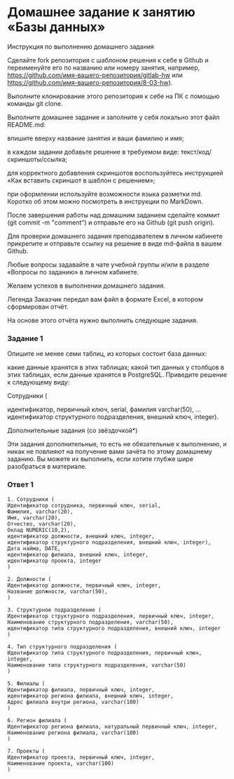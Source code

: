 # Домашнее задание к занятию «Базы данных»
Инструкция по выполнению домашнего задания

Сделайте fork репозитория c шаблоном решения к себе в Github и переименуйте его по названию или номеру занятия, например, https://github.com/имя-вашего-репозитория/gitlab-hw или https://github.com/имя-вашего-репозитория/8-03-hw).

Выполните клонирование этого репозитория к себе на ПК с помощью команды git clone.

Выполните домашнее задание и заполните у себя локально этот файл README.md:

впишите вверху название занятия и ваши фамилию и имя;

в каждом задании добавьте решение в требуемом виде: текст/код/скриншоты/ссылка;

для корректного добавления скриншотов воспользуйтесь инструкцией «Как вставить скриншот в шаблон с решением»;

при оформлении используйте возможности языка разметки md. Коротко об этом можно посмотреть в инструкции по MarkDown.

После завершения работы над домашним заданием сделайте коммит (git commit -m "comment") и отправьте его на Github (git push origin).

Для проверки домашнего задания преподавателем в личном кабинете прикрепите и отправьте ссылку на решение в виде md-файла в вашем Github.

Любые вопросы задавайте в чате учебной группы и/или в разделе «Вопросы по заданию» в личном кабинете.

Желаем успехов в выполнении домашнего задания.

Легенда
Заказчик передал вам файл в формате Excel, в котором сформирован отчёт.

На основе этого отчёта нужно выполнить следующие задания.

### Задание 1
Опишите не менее семи таблиц, из которых состоит база данных:

какие данные хранятся в этих таблицах;
какой тип данных у столбцов в этих таблицах, если данные хранятся в PostgreSQL.
Приведите решение к следующему виду:

Сотрудники (

идентификатор, первичный ключ, serial,
фамилия varchar(50),
...
идентификатор структурного подразделения, внешний ключ, integer).

Дополнительные задания (со звёздочкой*)

Эти задания дополнительные, то есть не обязательные к выполнению, и никак не повлияют на получение вами зачёта по этому домашнему заданию. Вы можете их выполнить, если хотите глубже шире разобраться в материале.

### Ответ 1
```
1. Сотрудники (  
Идентификатор сотрудника, первичный ключ, serial,  
Фамилия, varchar(20),  
Имя, varchar(20),   
Отчество, varchar(20),
Оклад NUMERIC(10,2),
идентификатор должности, внешний ключ, integer,
идентификатор структурного подразделения, внешний ключ, integer),
Дата найма, DATE,
идентификатор филиала, внешний ключ, integer,
идентификатор проекта, integer
)

2. Должности (
Идентификатор должности, первичный ключ, integer,
Название должности, varchar(50),
)

3. Структурное подразделение (
Идентификатор структурного подразделения, первичный ключ, integer,
Наименование структурного подразделения, varchar(50),
идентификатор типа структурного подразделения, внешний ключ, integer
)

4. Тип структурного подразделения (
Идентификатор типа структурного подразделения, первичный ключ, integer,
Наименование типа структурного подразделения, varchar(50)
)

5. Филиалы (
Идентификатор филиала, первичный ключ, integer,
идентификатор региона филиала, внешний ключ, integer,
Адрес филиала внутри региона, varchar(100)
)

6. Регион филиала (
Идентификатор региона филиала, натуральный первичный ключ, integer,
Наименование региона филиала, varchar(100)
)

7. Проекты (
Идентификатор проекта, первичный ключ, integer,
Наименование проекта, varchar(100)
)

```
